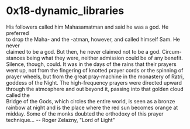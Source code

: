 # 0x18-dynamic_libraries

His followers called him Mahasamatman and said he was a god. He preferred  
to drop the Maha- and the -atman, however, and called himself Sam. He never  
claimed to be a god. But then, he never claimed not to be a god. Circum-  
stances being what they were, neither admission could be of any benefit.  
Silence, though, could. It was in the days of the rains that their prayers  
went up, not from the fingering of knotted prayer cords or the spinning of  
prayer wheels, but from the great pray-machine in the monastery of Ratri,  
goddess of the Night. The high-frequency prayers were directed upward through
the atmosphere and out beyond it, passing into that golden cloud called the  
Bridge of the Gods, which circles the entire world, is seen as a bronze  
rainbow at night and is the place where the red sun becomes orange at midday.
Some of the monks doubted the orthodoxy of this prayer technique...
-- Roger Zelazny, "Lord of Light"
